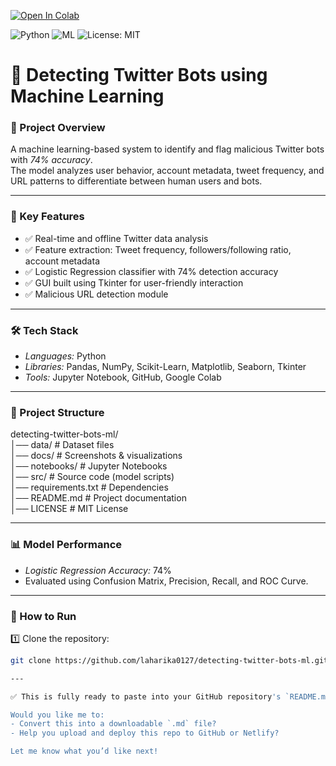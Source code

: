 [![Open In Colab](https://colab.research.google.com/assets/colab-badge.svg)](https://colab.research.google.com/github/laharika0127/detecting-twitter-bots-ml/blob/main/src/Main.ipynb)

![Python](https://img.shields.io/badge/Language-Python-blue)
![ML](https://img.shields.io/badge/Machine%20Learning-Project-green)
![License: MIT](https://img.shields.io/badge/License-MIT-yellow.svg)

# 🤖 Detecting Twitter Bots using Machine Learning

### 📌 Project Overview
A machine learning-based system to identify and flag malicious Twitter bots with *74% accuracy*.  
The model analyzes user behavior, account metadata, tweet frequency, and URL patterns to differentiate between human users and bots.

---

### 🚀 Key Features
- ✅ Real-time and offline Twitter data analysis  
- ✅ Feature extraction: Tweet frequency, followers/following ratio, account metadata  
- ✅ Logistic Regression classifier with 74% detection accuracy  
- ✅ GUI built using Tkinter for user-friendly interaction  
- ✅ Malicious URL detection module  

---

### 🛠 Tech Stack
- *Languages:* Python  
- *Libraries:* Pandas, NumPy, Scikit-Learn, Matplotlib, Seaborn, Tkinter  
- *Tools:* Jupyter Notebook, GitHub, Google Colab

---

### 📂 Project Structure

detecting-twitter-bots-ml/  
│── data/                 # Dataset files  
│── docs/                 # Screenshots & visualizations  
│── notebooks/            # Jupyter Notebooks  
│── src/                  # Source code (model scripts)  
│── requirements.txt      # Dependencies  
│── README.md             # Project documentation  
│── LICENSE               # MIT License  

---

### 📊 Model Performance
- *Logistic Regression Accuracy:* 74%  
- Evaluated using Confusion Matrix, Precision, Recall, and ROC Curve.  

---

### 🚀 How to Run
1️⃣ Clone the repository:
```bash
git clone https://github.com/laharika0127/detecting-twitter-bots-ml.git

---

✅ This is fully ready to paste into your GitHub repository's `README.md` file.

Would you like me to:
- Convert this into a downloadable `.md` file?
- Help you upload and deploy this repo to GitHub or Netlify?

Let me know what you’d like next!
